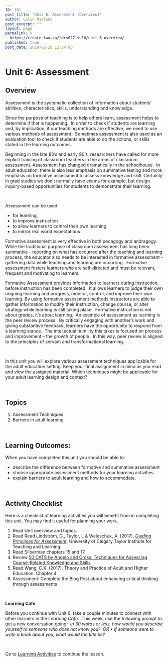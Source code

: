 ```yaml
---
ID: 101
post_title: 'Unit 6: Assessment (Overview)'
author: Colin Madland
post_excerpt: ""
layout: page
permalink: >
  https://create.twu.ca/ldrs627-su18/unit-6-overview/
published: true
post_date: 2018-02-20 12:24:06
---
```

<h1>Unit 6: Assessment</h1>
<h2>Overview</h2>
Assessment is the systematic collection of information about students’ abilities, characteristics, skills, understanding and knowledge.

Since the purpose of teaching is to help others learn, assessment helps to determine if that is happening.  In order to check if students are learning and, by implication, if our teaching methods are effective, we need to use various methods of assessment.  Sometimes assessment is also used as an evaluation tool to check if students are able to do the actions, or skills stated in the learning outcomes.

Beginning in the late 80’s and early 90’s, researchers have called for more explicit training of classroom teachers in the areas of classroom assessment. Assessment has changed dramatically in the schoolhouse.  In adult education, there is also less emphasis on summative testing and more emphasis on formative assessment to assess knowledge and skill. Certainly in grad studies we don’t normally have exams for example, but design inquiry-based opportunities for students to demonstrate their learning.

&nbsp;

Assessment can be used:
<ul>
 	<li>for learning,</li>
 	<li>to improve instruction</li>
 	<li>to allow learners to control their own learning</li>
 	<li>to mirror real world expectations</li>
</ul>
Formative assessment is very effective in both pedagogy and andragogy. While the traditional purpose of classroom assessment has long been summative - reporting on what has occurred after the teaching and learning process, the educator also needs to be interested in formative assessment - gathering data while teaching and learning are occurring.  Formative assessment fosters learners who are self-directed and must be relevant, frequent and motivating to learners.

Formative Assessment provides information to learners during instruction, before instruction has been completed.  It allows learners to judge their own ongoing learning and progress, monitor, control, and improve their own learning. By using formative assessment methods instructors are able to gather information to modify their instruction, change course, or alter strategy while learning is still taking place.  Formative instruction is not about grades, it’s about learning.  An example of assessment as learning is the peer review process.  By critically engaging with another’s work and giving substantive feedback, learners have the opportunity to respond from a learning stance.  The intellectual humility this takes is focused on process and improvement – the growth of people.  In this way, peer review is aligned to the principles of servant and transformational learning.

&nbsp;

In this unit you will explore various assessment techniques applicable for the adult education setting. Keep your final assignment in mind as you read and view the assigned material. Which techniques might be applicable for your adult learning design and context?

&nbsp;
<h2>Topics</h2>
<ol>
 	<li>Assessment Techniques</li>
 	<li>Barriers in adult learning</li>
</ol>
&nbsp;
<h2>Learning Outcomes:</h2>
When you have completed this unit you should be able to:
<ul>
 	<li>describe the difference between formative and summative assessment</li>
 	<li>choose appropriate assessment methods for your learning activities.</li>
 	<li>explain barriers to adult learning and how to accommodate.</li>
</ul>
<strong> </strong>
<h2>Activity Checklist</h2>
Here is a checklist of learning activities you will benefit from in completing this unit. You may find it useful for planning your work.
<ol>
 	<li>Read Unit overview and topics.</li>
 	<li>Read Read Lindstrom, G., Taylor, L &amp; Weleschuk, A. (2017). <a href="http://studentassessment.ucalgaryblogs.ca/files/2017/06/Guiding-Principles-for-Assessment-of-Student-Learning-FINAL.pdf"><em>Guiding Principles for Assessment</em></a>. University of Calgary Taylor Institute for Teaching and Learning.</li>
 	<li>Read Silberman chapters 15 and 17.</li>
 	<li>Review <a href="https://vcsa.ucsd.edu/_files/assessment/resources/50_cats.pdf">50 CATS by Angelo and Cross: Techniques for Assessing Course-Related Knowledge and Skills</a></li>
 	<li>Read Wang, C.X. (2017). Theory and Practice of Adult and Higher Education. Chapter 4</li>
 	<li>Assessment: Complete the Blog Post about enhancing critical thinking through assessments</li>
</ol>
<strong> </strong>

<strong>Learning Cafe </strong>

Before you continue with Unit 6, take a couple minutes to connect with other learners in the <em>Learning Cafe</em>.  This week, use the following prompt to get a new conversation going<em>:  In 30 words or less, how would you describe yourself to someone who does not know you?  OR • If someone were to write a book about you, what would the title be? </em>

&nbsp;

Go to <a href="https://create.twu.ca/ldrs627-su18/unit-6-learning-activities/">Learning Activities</a> to continue the lesson.